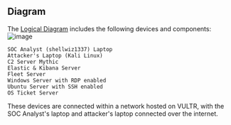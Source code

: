 
## Diagram
The [Logical Diagram](https://github.com/shellwiz1337/SOC-Analyst-Challenge/blob/9f2db86eb2b02adbaa9d6253427f797107b5192b/images/setup_diagram.drawio(1).png) includes the following devices and components:
![image](https://github.com/user-attachments/assets/2f33b48b-2218-4cb8-b568-ba85268e5068)


    SOC Analyst (shellwiz1337) Laptop
    Attacker's Laptop (Kali Linux)
    C2 Server Mythic
    Elastic & Kibana Server
    Fleet Server
    Windows Server with RDP enabled
    Ubuntu Server with SSH enabled
    OS Ticket Server

These devices are connected within a network hosted on VULTR, with the SOC Analyst's laptop and attacker's laptop connected over the internet.
